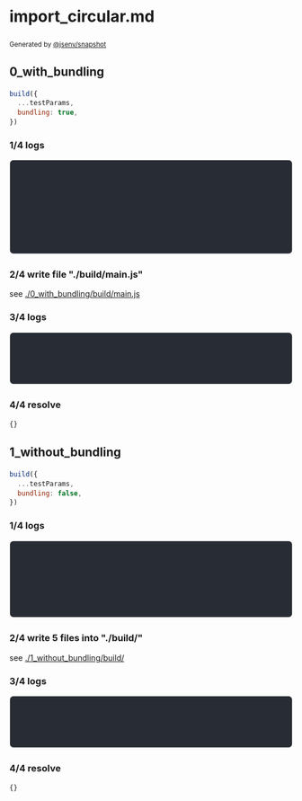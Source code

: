 # import_circular.md

<sub>
  Generated by <a href="https://github.com/jsenv/core/tree/main/packages/independent/snapshot">@jsenv/snapshot</a>
</sub>

## 0_with_bundling

```js
build({
  ...testParams,
  bundling: true,
})
```

### 1/4 logs

![img](0_with_bundling/0_with_bundling_log_group.svg)

### 2/4 write file "./build/main.js"

see [./0_with_bundling/build/main.js](./0_with_bundling/build/main.js)

### 3/4 logs

![img](0_with_bundling/0_with_bundling_log_group_1.svg)

### 4/4 resolve

```js
{}
```

## 1_without_bundling

```js
build({
  ...testParams,
  bundling: false,
})
```

### 1/4 logs

![img](1_without_bundling/1_without_bundling_log_group.svg)

### 2/4 write 5 files into "./build/"

see [./1_without_bundling/build/](./1_without_bundling/build/)

### 3/4 logs

![img](1_without_bundling/1_without_bundling_log_group_1.svg)

### 4/4 resolve

```js
{}
```